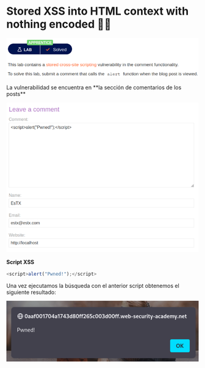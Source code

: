 # Stored XSS into HTML context with nothing encoded 👨‍💻
<p align="center">
    <img src="/assets/XSS/02-Second/01-Description.PNG">
</p>
La vulnerabilidad se encuentra en **la sección de comentarios de los posts** 
<p align="center">
    <img src="/assets/XSS/02-Second/02-Script.PNG">
</p>

**Script XSS**
```js
<script>alert("Pwned!");</script>
```

Una vez ejecutamos la búsqueda con el anterior script obtenemos el siguiente resultado:
<p align="center">
    <img src="/assets/XSS/02-Second/03-Result.PNG">
</p>